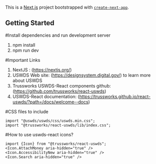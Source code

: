 This is a [Next.js](https://nextjs.org/) project bootstrapped with [`create-next-app`](https://github.com/vercel/next.js/tree/canary/packages/create-next-app).

## Getting Started

 #Install dependencies and run development server
1) npm install
2) npm run dev

#Important Links
1) NextJS : (https://nextjs.org/)
2) USWDS Web site: (https://designsystem.digital.gov/) to learn more about USWDS
3) Trussworks USWDS-React components github: (https://github.com/trussworks/react-uswds)
4) USWDS-React documentation: (https://trussworks.github.io/react-uswds/?path=/docs/welcome--docs)

#CSS files to include
```
import "@uswds/uswds/css/uswds.min.css";
import "@trussworks/react-uswds/lib/index.css";
```

#How to use uswds-react icons?
```
import {Icon} from "@trussworks/react-uswds";
<Icon.AttachMoney aria-hidden="true" />
<Icon.AccessibilityNew aria-hidden="true" />
<Icon.Search aria-hidden="true" />
```
